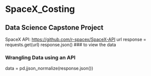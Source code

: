 # SpaceX_Costing
## Data Science Capstone Project

SpaceX API: https://github.com/r-spacex/SpaceX-API
url
response = requests.get(url)
response.json() ### to view the data

### Wrangling Data using an API
data = pd.jjson_normalize(response.json())



